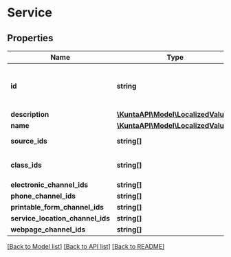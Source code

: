 # Service

## Properties
Name | Type | Description | Notes
------------ | ------------- | ------------- | -------------
**id** | **string** | Unique identifier representing a specific service. | [optional] 
**description** | [**\KuntaAPI\Model\LocalizedValue[]**](LocalizedValue.md) |  | [optional] 
**name** | [**\KuntaAPI\Model\LocalizedValue[]**](LocalizedValue.md) |  | [optional] 
**source_ids** | **string[]** | Name of the service. | [optional] 
**class_ids** | **string[]** | List of service classes | [optional] 
**electronic_channel_ids** | **string[]** |  | [optional] 
**phone_channel_ids** | **string[]** |  | [optional] 
**printable_form_channel_ids** | **string[]** |  | [optional] 
**service_location_channel_ids** | **string[]** |  | [optional] 
**webpage_channel_ids** | **string[]** |  | [optional] 

[[Back to Model list]](../README.md#documentation-for-models) [[Back to API list]](../README.md#documentation-for-api-endpoints) [[Back to README]](../README.md)



